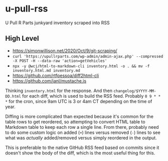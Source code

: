 # u-pull-rss

U Pull R Parts junkyard inventory scraped into RSS

## High Level

- https://simonwillison.net/2020/Oct/9/git-scraping/
- `curl 'https://upullrparts.com/wp-admin/admin-ajax.php' --compressed -X POST -H --data-raw 'action=getVehicles'`
- `npx -y @wcj/html-to-markdown-cli inventory.html -o . && mv -f inventory.html.md inventory.md`
- https://github.com/rtfpessoa/diff2html-cli
- https://github.com/janl/mustache.js

Thinking `inventory.html` for the response. And then `changelog/$YYYY-MM-DD.html` for each diff, which is used to build the RSS feed. Probably `0 9 * * *` for the cron, since 9am UTC is 3 or 4am CT depending on the time of year.

Diffing is more complicated than expected because it's common for the table rows to get reordered, so attempting to convert HTML table to Markdown table to keep each row a single line. From there, probably need to do some custom logic on added (`+`) lines versus removed (`-`) lines to see what was _actually_ added/removed versus simply reordered in the output.

This is preferable to the native GitHub RSS feed based on commits since it doesn't show the body of the diff, which is the most useful thing for this.
